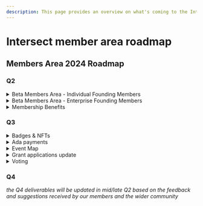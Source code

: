 ```yaml
---
description: This page provides an overview on what's coming to the Intersect member area.
---
```


# Intersect member area roadmap

## Members Area 2024 Roadmap

### Q2 <a href="#pdf-page-3zpeszmlyx7siyffmhl5-q2" id="pdf-page-3zpeszmlyx7siyffmhl5-q2"></a>

<details>

<summary>Beta Members Area - Individual Founding Members</summary>

The Beta of the new Intersect Members Area will allow our existing members to purchase their next annual Individual Founding membership while providing a dedicated space to manage their membership.\
Even more, it will provide a new process for new members to join as Individual Founding Members fully.

</details>

<details>

<summary>Beta Members Area - Enterprise Founding Members</summary>

Following the launch of the Individual Founding Members Area, we will continue our development by launching an offering tailored to our Enterprise members.\
This will allow existing Enterprise members to purchase their next annual Enterprise Founding membership while providing a dedicated space to manage their membership and the members within their organization.

</details>

<details>

<summary>Membership Benefits</summary>

The current benefits provided in your membership will be accessible through the member area.

</details>

### Q3 <a href="#pdf-page-3zpeszmlyx7siyffmhl5-q3" id="pdf-page-3zpeszmlyx7siyffmhl5-q3"></a>

<details>

<summary>Badges &#x26; NFTs</summary>

Announcing the official rollout of Intersect badges & NFTs. Members will have the opportunity to claim these unique digital assets to showcase their participation.

</details>

<details>

<summary>Ada payments</summary>

Intersect has partnered with the AdaAnvil team to provide its members the option to pay with ADA. This feature will allow new members join using the Cardano native token.

</details>

<details>

<summary>Event Map</summary>

The details of the exclusive members-only events are directly in the Members Area.

</details>

<details>

<summary>Grant applications update</summary>

An overhaul update to the grant applications ensuring it is easier for our members to apply for grants and funding directly from the Members Area.

</details>

<details>

<summary>Voting</summary>

This update will add a process for members to participate in Intersect's governance voting processes, which will also be used to vote during the Intersect Annual Members Meeting.

</details>

### Q4 <a href="#pdf-page-3zpeszmlyx7siyffmhl5-q4" id="pdf-page-3zpeszmlyx7siyffmhl5-q4"></a>

_the Q4 deliverables will be updated in mid/late Q2 based on the feedback and suggestions received by our members and the wider community_
